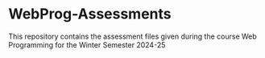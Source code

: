 # WebProg-Assessments
This repository contains the assessment files given during the course Web Programming for the Winter Semester 2024-25 
